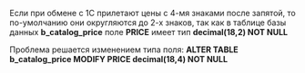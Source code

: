 Если при обмене с 1С прилетают цены с 4-мя знаками после запятой, то по-умолчанию они округляются до 2-х знаков, так как в таблице базы данных **b_catalog_price** поле **PRICE** имеет тип **decimal(18,2) NOT NULL**

Проблема решается изменением типа поля: **ALTER TABLE b_catalog_price MODIFY PRICE decimal(18,4) NOT NULL**